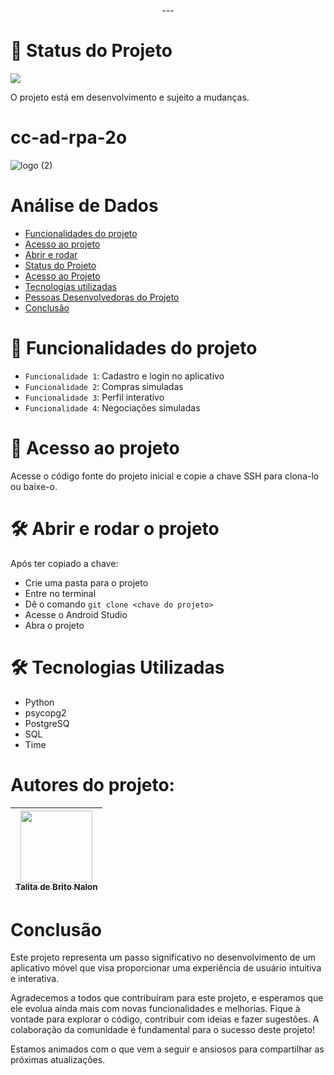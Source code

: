 <p align="center">
---

# :construction: Status do Projeto

<img src="http://img.shields.io/static/v1?label=STATUS&message=EM%20DESENVOLVIMENTO&color=GREEN&style=for-the-badge"/>

O projeto está em desenvolvimento e sujeito a mudanças.

</p>

# cc-ad-rpa-2o <br>

![logo (2)](https://github.com/user-attachments/assets/f4b7ae54-8983-4904-b27f-cfe119c6a2ab)




# Análise de Dados
* [Funcionalidades do projeto](#hammer-funcionalidades-do-projeto)
* [Acesso ao projeto](#file_folder-acesso-ao-projeto)
* [Abrir e rodar](#hammer_and_wrench-abrir-e-rodar-o-projeto)
* [Status do Projeto](#construction-status-do-projeto)
* [Acesso ao Projeto](#file_folder-acesso-ao-projeto)
* [Tecnologias utilizadas](#hammer_and_wrench-tecnologias-utilizadas)
* [Pessoas Desenvolvedoras do Projeto](#autores-do-projeto)
* [Conclusão](#conclusão)


# :hammer: Funcionalidades do projeto

- `Funcionalidade 1`: Cadastro e login no aplicativo
- `Funcionalidade 2`: Compras simuladas
- `Funcionalidade 3`: Perfil interativo
- `Funcionalidade 4`: Negociações simuladas

# :file_folder: Acesso ao projeto


Acesse o código fonte do projeto inicial e copie a chave SSH para clona-lo ou baixe-o.


# :hammer_and_wrench: Abrir e rodar o projeto

Após ter copiado a chave:
* Crie uma pasta para o projeto
* Entre no terminal
* Dê o comando `git clone <chave do projeto>`
* Acesse o Android Studio
* Abra o projeto



# :hammer_and_wrench: Tecnologias Utilizadas
* Python
* psycopg2
* PostgreSQ
* SQL
* Time


# Autores do projeto:
| [<img loading="lazy" src="https://avatars.githubusercontent.com/u/144955008?s=400&u=405ac4d5c5d3e40c2c8603b1e07b06e39a743376&v=4" width=115><br><sub>Talita de Brito Nalon</sub>](https://github.com/TalitaNalon) |
| :---: |

# Conclusão

Este projeto representa um passo significativo no desenvolvimento de um aplicativo móvel que visa proporcionar uma experiência de usuário intuitiva e interativa. 

Agradecemos a todos que contribuíram para este projeto, e esperamos que ele evolua ainda mais com novas funcionalidades e melhorias. Fique à vontade para explorar o código, contribuir com ideias e fazer sugestões. A colaboração da comunidade é fundamental para o sucesso deste projeto!

Estamos animados com o que vem a seguir e ansiosos para compartilhar as próximas atualizações.
